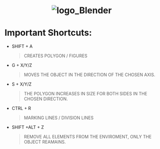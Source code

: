 <h1 align="center"><img  alt="logo_Blender"  src="https://user-images.githubusercontent.com/59892368/108612678-aa6fb380-73c9-11eb-8e5c-37e31d7c9256.png"></img> </h1>

<h1> Important Shortcuts: </h1>

<ul>
  <li>
  SHIFT + A 
    
>CREATES POLYGON / FIGURES
  </li>
  <li>
   G + X/Y/Z
    
>MOVES THE OBJECT IN THE DIRECTION OF THE CHOSEN AXIS.
  </li>
  <li>
  
   S + X/Y/Z
    

>THE POLYGON INCREASES IN SIZE FOR BOTH SIDES IN THE CHOSEN DIRECTION.
  </li>
  <li>
  
   CTRL + R
    
>MARKING LINES / DIVISION LINES
  </li>
  
  
   <li>
  
   SHIFT +ALT + Z
    
>REMOVE ALL ELEMENTS FROM THE ENVIROMENT, ONLY THE OBJECT REAMAINS. 
  </li>
  
 
  
 </ul>
